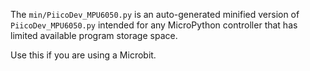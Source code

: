 The `min/PiicoDev_MPU6050.py` is an auto-generated minified version of `PiicoDev_MPU6050.py` intended for any MicroPython controller that has limited available program storage space.

Use this if you are using a Microbit.
